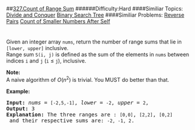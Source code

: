 ##[327.Count of Range Sum](https://leetcode.com/problems/count-of-range-sum/description/ "327.Count of Range Sum")
######Difficulty:Hard
####Similiar Topics:
  [Divide and Conquer](https://leetcode.com//tag/divide-and-conquer)  [Binary Search Tree](https://leetcode.com//tag/binary-search-tree)
####Similiar Problems:
  [Reverse Pairs](https://leetcode.com//problems/reverse-pairs)  [Count of Smaller Numbers After Self](https://leetcode.com//problems/count-of-smaller-numbers-after-self)
<div class="question-description__3U1T" style="padding-top: 10px;"><div><p>Given an integer array <code>nums</code>, return the number of range sums that lie in <code>[lower, upper]</code> inclusive.<br/>
Range sum <code>S(i, j)</code> is defined as the sum of the elements in <code>nums</code> between indices <code>i</code> and <code>j</code> (<code>i</code> &#8804; <code>j</code>), inclusive.</p>

<p><b>Note:</b><br/>
A naive algorithm of <i>O</i>(<i>n</i><sup>2</sup>) is trivial. You MUST do better than that.</p>

<p><b>Example:</b></p>

<pre><strong>Input: </strong><i>nums</i> = <code>[-2,5,-1]</code>, <i>lower</i> = <code>-2</code>, <i>upper</i> = <code>2</code>,
<strong>Output: </strong>3 
<strong>Explanation: </strong>The three ranges are : <code>[0,0]</code>, <code>[2,2]</code>, <code>[0,2]</code> and their respective sums are: <code>-2, -1, 2</code>.
</pre>
</div></div><div> </div><div> </div><div> </div><div> </div><div> </div><div> </div><div> </div><div> </div><div> </div><div> </div><div> </div><div> </div><div> </div><div> </div><div> </div><div> </div><div> </div><div> </div><div> </div><div> </div><div> </div><div> </div><div> </div><div> </div><div> </div><div> </div><div> </div><div> </div><div> </div><div> </div><div> </div><div> </div><div> </div><div> </div><div> </div><div> </div><div> </div><div> </div><div> </div><div> </div><div> </div><div> </div><div> </div><div> </div><div> </div><div> </div><div> </div><div> </div><div> </div><div> </div><div> </div><div> </div><div> </div><div> </div><div> </div><div> </div><div> </div><div> </div><div> </div><div> </div><div> </div><div> </div><div> </div><div> </div><div> </div><div> </div><div> </div><div> </div><div> </div><div> </div><div> </div><div> </div><div> </div><div> </div><div> </div><div> </div><div> </div><div> </div><div> </div><div> </div><div> </div><div> </div><div> </div><div> </div><div> </div><div> </div><div> </div><div> </div><div> </div><div> </div><div> </div><div> </div><div> </div><div> </div><div> </div><div> </div><div> </div><div> </div><div> </div><div> </div><div> </div><div> </div><div> </div><div> </div><div> </div><div> </div><div> </div><div> </div><div> </div><div> </div><div> </div><div> </div>